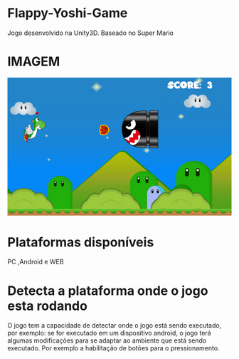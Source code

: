 # Flappy-Yoshi-Game

Jogo desenvolvido na Unity3D. Baseado no Super Mario

# IMAGEM
![jogo](https://github.com/BluurProgrammer/Flappy-Yoshi-Android/blob/master/FOTOS%20DO%20JOGO/game3.png?raw=true)

# Plataformas disponíveis
  PC
  ,Android
   e WEB

# Detecta a plataforma onde o jogo esta rodando

O jogo tem a capacidade de detectar onde o jogo está sendo executado, por exemplo: se for executado em um dispositivo android, o jogo terá algumas modificações para se adaptar ao ambiente que está sendo executado. Por exemplo a habilitação de botões para o pressionamento.
